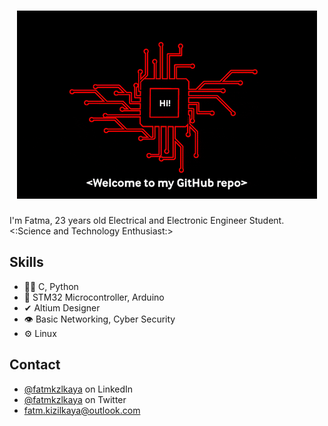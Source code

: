 <h1 align="center">
  <img src="https://github.com/bergoza/bergoza/blob/main/giphy.gif" />
</h1>

I'm Fatma, 23 years old Electrical and Electronic 
Engineer Student. 
<:Science and Technology Enthusiast:>

## Skills
- 👨‍💻 C, Python
- 💽 STM32 Microcontroller, Arduino
-  ✔ Altium Designer
- 👁️ Basic Networking, Cyber Security
- ⚙️ Linux


## Contact
- [@fatmkzlkaya](https://www.linkedin.com/in/fatma-kizilkaya/) on LinkedIn
- [@fatmkzlkaya](https://twitter.com/fatmkzlkaya) on Twitter
- fatm.kizilkaya@outlook.com
